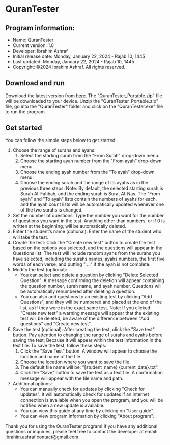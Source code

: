 # QuranTester

## Program information:
- Name: QuranTester
- Current version: 1.0
- Developer: Ibrahim Ashraf
- Initial release date: Monday, January 22, 2024 - Rajab 10, 1445
- Last updated: Monday, January 22, 2024 - Rajab 10, 1445
- Copyright: ©2024 Ibrahim Ashraf. All rights reserved.

## Download and run
Download the latest version from [here](https://github.com/ibrahim-ashraf/QuranTester/releases/download/v1.0/QuranTester_Portable.zip). The "QuranTester_Portable.zip" file will be downloaded to your device. Unzip the "QuranTester_Portable.zip" file, go into the "QuranTester" folder and click on the "QuranTester.exe" file to run the program.

## Get started
You can follow the simple steps below to get started:

1. Choose the range of surahs and ayahs:
   1. Select the starting surah from the "From Surah" drop-down menu.
   2. Choose the starting ayah number from the "From ayah" drop-down menu.
   3. Choose the ending ayah number from the "To ayah" drop-down menu.
   4. Choose the ending surah and the range of its ayahs as in the previous three steps.
Note: By default, the selected starting surah is Surah Al-Fatihah, and the ending surah is Surat Al-Nas. The "From ayah" and "To ayah" lists contain the numbers of ayahs for each, and the ayah count lists will be automatically updated whenever one of the two surahs is changed.
2. Set the number of questions:
Type the number you want for the number of questions you want in the test. Anything other than numbers, or if 0 is written at the beginning, will be automatically deleted.
3. Enter the student’s name (optional):
Enter the name of the student who will take the test.
4. Create the test:
Click the "Create new test" button to create the test based on the options you selected, and the questions will appear in the Questions list. The test will include random ayahs from the surahs you have selected, including the surahs names, ayahs numbers, the first five words of each verse, and putting " …" if the ayah is not complete.
5. Modify the test (optional):
   - You can select and delete a question by clicking "Delete Selected Question". A message confirming the deletion will appear containing the question number, surah name, and ayah number. Questions will be automatically renumbered after deleting a question.
   - You can also add questions to an existing test by clicking "Add Questions", and they will be numbered and placed at the end of the list, as if they were in the exact same test.
Note: If you clicked "Create new test" a warning message will appear that the existing test will be deleted, be aware of the difference between "Add questions" and "Create new test".
6. Save the test (optional):
After creating the test, click the "Save test" button. Pay attention to changing the range of surahs and ayahs before saving the test; Because it will appear within the test information in the text file. To save the test, follow these steps:
   1. Click the "Save Test" button. A window will appear to choose the location and name of the file.
   2. Choose the location where you want to save the file.
   3. The default file name will be: "[student_name} {current_date}.txt".
   4. Click the "Save" button to save the test as a text file. A confirmation message will appear with the file name and path.
7. Additional options:
   - You can manually check for updates by clicking "Check for updates". It will automatically check for updates if an Internet connection is available when you open the program, and you will be notified when a new update is available.
   - You can view this guide at any time by clicking on "User guide".
   - You can view program information by clicking "About program".

Thank you for using the QuranTester program! If you have any additional questions or inquiries, please feel free to contact the developer at email: ibrahim.ashraf.contact@gmail.com.
